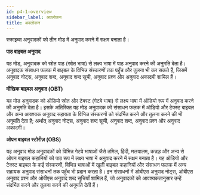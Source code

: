 ```yaml
---
id: p4-1-overview
sidebar_label: अवलोकन
title: अवलोकन
---
```

स्क्राइब्स अनुवादकों को तीन मोड में अनुवाद करने में सक्षम बनाता है।

**पाठ बाइबल अनुवाद** 

यह मोड, अनुवादक को स्रोत पाठ (स्रोत भाषा) से लक्ष्य भाषा में पाठ अनुवाद करने की अनुमति देता है। अनुवादक संसाधन फलक में बाइबल के विभिन्न संस्करणों तक पहुँच और तुलना भी कर सकते हैं, जिसमें अनुवाद नोट्स, अनुवाद शब्द, अनुवाद शब्द सूची, अनुवाद प्रश्न और अनुवाद अकादमी शामिल हैं।

**मौखिक बाइबल अनुवाद (OBT)**

यह मोड अनुवादक को ऑडियो स्रोत और टेक्स्ट (गेटवे भाषा) से लक्ष्य भाषा में ऑडियो रूप में अनुवाद करने की अनुमति देता है। इसके अतिरिक्त यह मोड अनुवादक को संसाधन फलक में ऑडियो और टेक्स्ट बाइबल और अन्य आवश्यक अनुवाद सहायता के विभिन्न संस्करणों को संदर्भित करने और तुलना करने की भी अनुमति देता है; अर्थात् अनुवाद नोट्स, अनुवाद शब्द सूची, अनुवाद शब्द, अनुवाद प्रश्न और अनुवाद अकादमी।

**ओपन बाइबल स्टोरीज़ (OBS)**

यह अनुवाद मोड अनुवादकों को विभिन्न गेटवे भाषाओं जैसे तमिल, हिंदी, मलयालम, कन्नड़ और अन्य से ओपन बाइबल कहानियों को पाठ रूप में लक्ष्य भाषा में अनुवाद करने में सक्षम बनाता है। यह ऑडियो और टेक्स्ट बाइबल के कई संस्करणों, विभिन्न भाषाओं में खुली बाइबल कहानियों और संसाधन फलक में अन्य सहायक अनुवाद संसाधनों तक पहुँच भी प्रदान करता है। इन संसाधनों में ओबीएस अनुवाद नोट्स, ओबीएस अनुवाद प्रश्न और ओबीएस अनुवाद शब्द सुचियाँ शामिल हैं, जो अनुवादकों को आवश्यकतानुसार उन्हें संदर्भित करने और तुलना करने की अनुमति देती हैं।